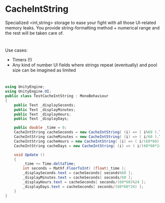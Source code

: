 # CacheIntString
Specialized <int,string> storage to ease your fight with all those UI-related memory leaks. You provide string-formatting method + numerical range and the rest will be taken care of.
#
Use cases:
- Timers (!)
- Any kind of number UI fields where strings repeat (eventually) and pool size can be imagined as limited
#
```C#
using UnityEngine;
using UnityEngine.UI;
public class TestCacheIntString : MonoBehaviour
{
    public Text _displaySeconds;
    public Text _displayMinutes;
    public Text _displayHours;
    public Text _displayDays;

    public double _time = 0;
    CacheIntString cacheSeconds = new CacheIntString( (i) => ( i%60 ).ToString("00") , 0 , 59 );
    CacheIntString cacheMinutes = new CacheIntString( (i) => ( i/60 ).ToString("00") , 0 , 59 );
    CacheIntString cacheHours = new CacheIntString( (i) => ( i/(60*60) ).ToString("00") , 0 , 24 );
    CacheIntString cacheDays = new CacheIntString( (i) => ( i/(60*60*24) ).ToString() , 0 , 31 );

    void Update ()
    {
        _time += Time.deltaTime;
        int seconds = Mathf.FloorToInt( (float)_time );
        _displaySeconds.text = cacheSeconds[ seconds%60 ];
        _displayMinutes.text = cacheSeconds[ seconds/60 ];
        _displayHours.text = cacheSeconds[ seconds/(60*60)%24 ];
        _displayDays.text = cacheSeconds[ seconds/(60*60*24) ];
    }
}
```
#
